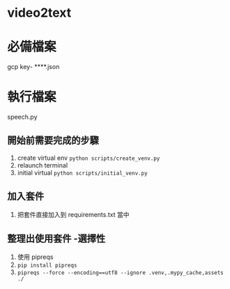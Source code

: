 # video2text

# 必備檔案

gcp key- \*\*\*\*.json

# 執行檔案

speech.py

## 開始前需要完成的步驟

1. create virtual env `python scripts/create_venv.py`
2. relaunch terminal
3. initial virtual `python scripts/initial_venv.py`

## 加入套件

1. 把套件直接加入到 requirements.txt 當中

## 整理出使用套件 -選擇性

1. 使用 pipreqs
2. `pip install pipreqs`
3. `pipreqs --force --encoding==utf8 --ignore .venv,.mypy_cache,assets ./`
